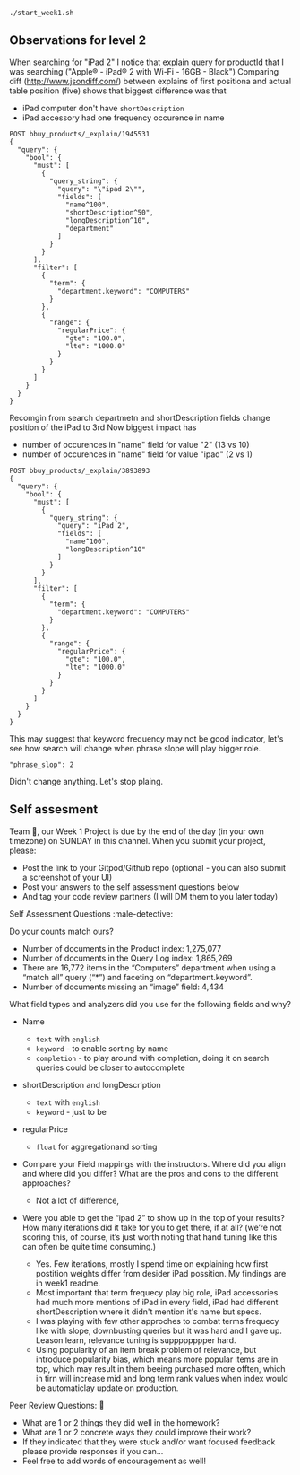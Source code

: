 ```
./start_week1.sh
```

## Observations for level 2
When searching for "iPad 2" I notice that explain query for productId that I was searching ("Apple® - iPad® 2 with Wi-Fi - 16GB - Black") 
Comparing diff (http://www.jsondiff.com/) between explains of first positiona and actual table position (five) shows that biggest difference was that

- iPad computer don't have `shortDescription`
- iPad accessory had one frequency occurence in name 

```
POST bbuy_products/_explain/1945531
{
  "query": {
    "bool": {
      "must": [
        {
          "query_string": {
            "query": "\"ipad 2\"",
            "fields": [
              "name^100",
              "shortDescription^50",
              "longDescription^10",
              "department"
            ]
          }
        }
      ],
      "filter": [
        {
          "term": {
            "department.keyword": "COMPUTERS"
          }
        },
        {
          "range": {
            "regularPrice": {
              "gte": "100.0",
              "lte": "1000.0"
            }
          }
        }
      ]
    }
  }
}
```

Recomgin from search departmetn and shortDescription fields change position of the iPad to 3rd
Now biggest impact has
- number of occurences in "name" field for value "2" (13 vs 10)
- number of occurences in "name" field for value "ipad" (2 vs 1)


```
POST bbuy_products/_explain/3893893
{
  "query": {
    "bool": {
      "must": [
        {
          "query_string": {
            "query": "iPad 2",
            "fields": [
              "name^100",
              "longDescription^10"
            ]
          }
        }
      ],
      "filter": [
        {
          "term": {
            "department.keyword": "COMPUTERS"
          }
        },
        {
          "range": {
            "regularPrice": {
              "gte": "100.0",
              "lte": "1000.0"
            }
          }
        }
      ]
    }
  }
}
```


This may suggest that keyword frequency may not be good indicator, let's see how search will change when phrase slope will play bigger role.
```
"phrase_slop": 2
```

Didn't change anything. 
Let's stop plaing.


## Self assesment
Team :tada:, our Week 1 Project is due by the end of the day (in your own timezone) on SUNDAY in this channel. When you submit your project, please:
- Post the link to your Gitpod/Github repo (optional - you can also submit a screenshot of your UI)
- Post your answers to the self assessment questions below
- And tag your code review partners (I will DM them to you later today)

Self Assessment Questions :male-detective:

Do your counts match ours?
- Number of documents in the Product index: 1,275,077
- Number of documents in the Query Log index: 1,865,269
- There are 16,772 items in the “Computers” department when using a “match all” query (“*”) and faceting on “department.keyword”.
- Number of documents missing an “image” field: 4,434

What field types and analyzers did you use for the following fields and why?
- Name
  - `text` with `english`
  - `keyword` - to enable sorting by name
  - `completion` - to play around with completion, doing it on search queries could be closer to autocomplete 
  
- shortDescription and longDescription
  - `text` with `english`
  - `keyword` - just to be

- regularPrice
  - `float` for aggregationand sorting
  
- Compare your Field mappings with the instructors. Where did you align and where did you differ? What are the pros and cons to the different approaches?
  - Not a lot of difference, 

- Were you able to get the “ipad 2” to show up in the top of your results? How many iterations did it take for you to get there, if at all? (we’re not scoring this, of course, it’s just worth noting that hand tuning like this can often be quite time consuming.)
  - Yes. Few iterations, mostly I spend time on explaining how first postition weights differ from desider iPad possition. My findings are in week1 readme. 
  - Most important that term frequecy play big role, iPad accessories had much more mentions of iPad in every field, iPad had different shortDescription where it didn't mention it's name but specs.
  - I was playing with few other approches to combat terms frequecy like with slope, downbusting queries but it was hard and I gave up. Leason learn, relevance tuning is supppppppper hard.
  - Using popularity of an item break problem of relevance, but introduce popularity bias, which means more popular items are in top, which may result in them beeing purchased more offten, which in tirn will increase mid and long term rank values when index would be automaticlay update on production. 

Peer Review Questions: :handshake:
- What are 1 or 2 things they did well in the homework?
- What are 1 or 2 concrete ways they could improve their work?
- If they indicated that they were stuck and/or want focused feedback please provide responses if you can...
- Feel free to add words of encouragement as well!